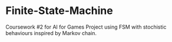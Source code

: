 # Finite-State-Machine
Coursework #2 for AI for Games
Project using FSM with stochistic behaviours inspired by Markov chain.
